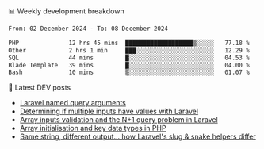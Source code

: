 📊 Weekly development breakdown
<!--START_SECTION:waka-->

```txt
From: 02 December 2024 - To: 08 December 2024

PHP              12 hrs 45 mins  ███████████████████▒░░░░░   77.18 %
Other            2 hrs 1 min     ███░░░░░░░░░░░░░░░░░░░░░░   12.29 %
SQL              44 mins         █░░░░░░░░░░░░░░░░░░░░░░░░   04.53 %
Blade Template   39 mins         █░░░░░░░░░░░░░░░░░░░░░░░░   04.00 %
Bash             10 mins         ▒░░░░░░░░░░░░░░░░░░░░░░░░   01.07 %
```

<!--END_SECTION:waka-->

📕 Latest DEV posts
<!-- BLOG-POST-LIST:START -->
- [Laravel named query arguments](https://dev.to/michaelvickersuk/laravel-named-query-arguments-28kd)
- [Determining if multiple inputs have values with Laravel](https://dev.to/michaelvickersuk/determining-if-multiple-inputs-have-values-with-laravel-km6)
- [Array inputs validation and the N+1 query problem in Laravel](https://dev.to/michaelvickersuk/array-inputs-validation-and-the-n1-query-problem-in-laravel-2agb)
- [Array initialisation and key data types in PHP](https://dev.to/michaelvickersuk/array-initialisation-and-key-data-types-in-php-1e5b)
- [Same string, different output... how Laravel&#39;s slug &amp; snake helpers differ](https://dev.to/michaelvickersuk/same-string-different-output-how-laravels-slug-snake-helpers-differ-1ccj)
<!-- BLOG-POST-LIST:END -->
